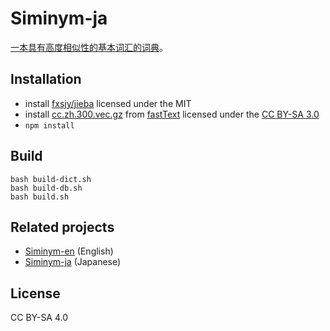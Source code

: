 # Siminym-ja

[一本具有高度相似性的基本词汇的词典](https://marmooo.github.io/siminym-ja/)。

## Installation

- install [fxsjy/jieba](https://github.com/fxsjy/jieba) licensed under the MIT
- install
  [cc.zh.300.vec.gz](https://dl.fbaipublicfiles.com/fasttext/vectors-crawl/cc.zh.300.vec.gz)
  from [fastText](https://fasttext.cc/docs/en/crawl-vectors.html) licensed under
  the [CC BY-SA 3.0](https://creativecommons.org/licenses/by-sa/3.0/)
- `npm install`

## Build

```
bash build-dict.sh
bash build-db.sh
bash build.sh
```

## Related projects

- [Siminym-en](https://github.com/marmooo/siminym-en) (English)
- [Siminym-ja](https://github.com/marmooo/siminym-ja) (Japanese)

## License

CC BY-SA 4.0
